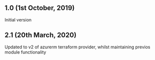 ## 1.0 (1st October, 2019)

Initial version

## 2.1 (20th March, 2020)

Updated to v2 of azurerm terraform provider, whilst maintaining previos module functionality
